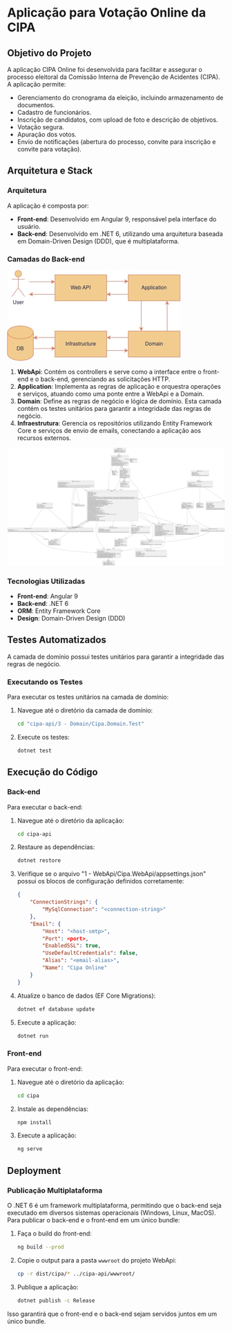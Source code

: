 # Aplicação para Votação Online da CIPA

## Objetivo do Projeto

A aplicação CIPA Online foi desenvolvida para facilitar e assegurar o processo eleitoral da Comissão Interna de Prevenção de Acidentes (CIPA). A aplicação permite:

- Gerenciamento do cronograma da eleição, incluindo armazenamento de documentos.
- Cadastro de funcionários.
- Inscrição de candidatos, com upload de foto e descrição de objetivos.
- Votação segura.
- Apuração dos votos.
- Envio de notificações (abertura do processo, convite para inscrição e convite para votação).

## Arquitetura e Stack

### Arquitetura

A aplicação é composta por:

- **Front-end**: Desenvolvido em Angular 9, responsável pela interface do usuário.
- **Back-end**: Desenvolvido em .NET 6, utilizando uma arquitetura baseada em Domain-Driven Design (DDD), que é multiplataforma.

### Camadas do Back-end

[![Diagrama do Domínio](https://github.com/igorgomes96/cipa-api/blob/master/layers.jpg?raw=true)](https://github.com/igorgomes96/cipa-api/blob/master/layers.jpg?raw=true)

1. **WebApi**: Contém os controllers e serve como a interface entre o front-end e o back-end, gerenciando as solicitações HTTP.
2. **Application**: Implementa as regras de aplicação e orquestra operações e serviços, atuando como uma ponte entre a WebApi e a Domain.
3. **Domain**: Define as regras de negócio e lógica de domínio. Esta camada contém os testes unitários para garantir a integridade das regras de negócio.
4. **Infraestrutura**: Gerencia os repositórios utilizando Entity Framework Core e serviços de envio de emails, conectando a aplicação aos recursos externos.

[![Diagrama do Domínio](https://github.com/igorgomes96/cipa-api/blob/master/diagram.png?raw=true)](https://github.com/igorgomes96/cipa-api/blob/master/diagram.png?raw=true)

### Tecnologias Utilizadas

- **Front-end**: Angular 9
- **Back-end**: .NET 6
- **ORM**: Entity Framework Core
- **Design**: Domain-Driven Design (DDD)

## Testes Automatizados

A camada de domínio possui testes unitários para garantir a integridade das regras de negócio.

### Executando os Testes

Para executar os testes unitários na camada de domínio:

1. Navegue até o diretório da camada de domínio:
    ```bash
    cd "cipa-api/3 - Domain/Cipa.Domain.Test"
    ```
2. Execute os testes:
    ```bash
    dotnet test
    ```

## Execução do Código

### Back-end

Para executar o back-end:

1. Navegue até o diretório da aplicação:
    ```bash
    cd cipa-api
    ```

2. Restaure as dependências:
    ```bash
    dotnet restore
    ```

3. Verifique se o arquivo "1 - WebApi/Cipa.WebApi/appsettings.json" possui os blocos de configuração definidos corretamente:
    ```json
    {
        "ConnectionStrings": {
            "MySqlConnection": "<connection-string>"  
        },
        "Email": {
            "Host": "<host-smtp>",
            "Port": <port>,
            "EnabledSSL": true,
            "UseDefaultCredentials": false,
            "Alias": "<email-alias>",
            "Name": "Cipa Online"
        }
    }
    ```

4. Atualize o banco de dados (EF Core Migrations):
    ```bash
    dotnet ef database update
    ```

5. Execute a aplicação:
    ```bash
    dotnet run
    ```

### Front-end

Para executar o front-end:

1. Navegue até o diretório da aplicação:
    ```bash
    cd cipa
    ```

2. Instale as dependências:
    ```bash
    npm install
    ```

3. Execute a aplicação:
    ```bash
    ng serve
    ```

## Deployment

### Publicação Multiplataforma

O .NET 6 é um framework multiplataforma, permitindo que o back-end seja executado em diversos sistemas operacionais (Windows, Linux, MacOS). Para publicar o back-end e o front-end em um único bundle:

1. Faça o build do front-end:
    ```bash
    ng build --prod
    ```

2. Copie o output para a pasta `wwwroot` do projeto WebApi:
    ```bash
    cp -r dist/cipa/* ../cipa-api/wwwroot/
    ```

3. Publique a aplicação:
    ```bash
    dotnet publish -c Release
    ```

Isso garantirá que o front-end e o back-end sejam servidos juntos em um único bundle.

